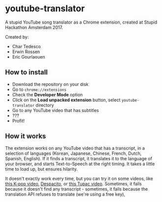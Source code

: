 # youtube-translator
A stupid YouTube song translator as a Chrome extension, created at Stupid Hackathon Amsterdam 2017.

Created by:
+ Char Tedesco
+ Erwin Rossen
+ Eric Gourlaouen

## How to install

+ Download the repository on your disk
+ Go to `chrome://extensions`
+ Check the **Developer Mode** option
+ Click on the **Load unpacked extension** button, select `youtube-translator` directory
+ Go to any YouTube video that has subtitles
+ ???
+ Profit!

## How it works

The extension works on any YouTube video that has a transcript, in a selection of languages (Korean, Japanese, Chinese, French, Dutch, Spanish, English). If it finds a transcript, it translates it to the language of your browser, and starts Text-to-Speech at the right timing. It takes a little time to load up, but ensures hilarity.

It doesn't exactly work every time, but you can try it on some videos, like [this K-pop video](https://www.youtube.com/watch?v=0rtV5esQT6I), [Despacito](https://www.youtube.com/watch?v=kJQP7kiw5Fk), or [this Tupac video](https://www.youtube.com/watch?v=WQ_AF28S4Oo). Sometimes, it fails because it doesn't find any transcript - sometimes, it fails because the translation API refuses to translate (we're using a free key),
